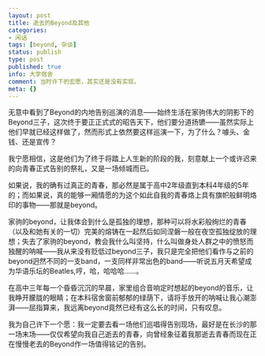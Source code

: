 ```yaml
---
layout: post
title: 逝去的Beyond及其他
categories:
- 闲话
tags: [beyond, 杂谈]
status: publish
type: post
published: true
info: 大学宿舍
comment: 当时许下的宏愿，其实还是没有实现。
meta: {}
---
```

无意中看到了Beyond的内地告别巡演的消息——始终生活在家驹伟大的阴影下的Beyond三子，这次终于要正正式式的昭告天下，他们要分道扬镳——虽然实际上他们早就已经这样做了，然而形式上依然要这样巡演一下，为了什么？噱头、金钱、还是宣传？

我宁愿相信，这是他们为了终于将踏上人生新的阶段的我，刻意献上一个或许迟来的向青春正式告别的祭礼，又是一场倾城而已。

如果说，我的确有过真正的青春，那必然是属于高中2年级直到本科4年级的5年的；而如果说，真的能够一厢情愿的为这个如此自我的青春烙上具有旗帜般鲜明烙印的事物——那就是beyond。

家驹的beyond，让我体会到什么是孤独的理想，那种可以将水彩般绚烂的青春（以及和她有关的一切）完美的熔铸在一起然后如同涅磐一般在夜空孤独绽放的理想；失去了家驹的beyond，教会我什么叫坚持，什么叫做身处人群之中的愤怒而独醒的呐喊——我从来没有贬低过beyond三子，我只是完全把他们看作与之前的beyond迥然不同的一支band，一支同样非常出色的band——听说五月天希望成为华语乐坛的Beatles,哼，哈，哈哈哈……。

在高中三年每一个昏昏沉沉的早晨，家里组合音响定时想起的beyond的音乐，让我睁开朦胧的眼睛；在本科宿舍窗前郁郁的绿荫下，请将手放开的呐喊让我心潮澎湃——屈指算来，我远离beyond竟然已经有这么长的时间，只有叹息。

我为自己许下一个愿：我一定要去看一场他们巡唱得告别现场，最好是在长沙的那一场末场——仅仅希望向我自己逝去的青春，向曾经象征着我那逝去青春而现在正在慢慢老去的Beyond作一场值得铭记的告别。


